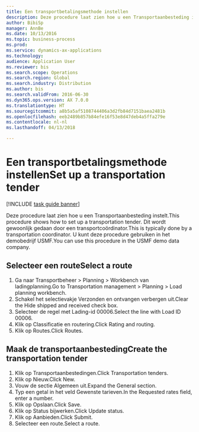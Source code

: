 ```yaml
--- 
title: Een transportbetalingsmethode instellen
description: Deze procedure laat zien hoe u een Transportaanbesteding instelt.
author: BibiSp
manager: AnnBe
ms.date: 10/13/2016
ms.topic: business-process
ms.prod: 
ms.service: dynamics-ax-applications
ms.technology: 
audience: Application User
ms.reviewer: bis
ms.search.scope: Operations
ms.search.region: Global
ms.search.industry: Distribution
ms.author: bis
ms.search.validFrom: 2016-06-30
ms.dyn365.ops.version: AX 7.0.0
ms.translationtype: HT
ms.sourcegitcommit: a8b5a5af5108744406a3d2fb84d7151baea2481b
ms.openlocfilehash: eeb2489b857b84efe16f53e8d47deb4a5ffa279e
ms.contentlocale: nl-nl
ms.lasthandoff: 04/13/2018

---
```

# <a name="set-up-a-transportation-tender"></a><span data-ttu-id="a0003-103">Een transportbetalingsmethode instellen</span><span class="sxs-lookup"><span data-stu-id="a0003-103">Set up a transportation tender</span></span>

[!INCLUDE [task guide banner](../../includes/task-guide-banner.md)]

<span data-ttu-id="a0003-104">Deze procedure laat zien hoe u een Transportaanbesteding instelt.</span><span class="sxs-lookup"><span data-stu-id="a0003-104">This procedure shows how to set up a transportation tender.</span></span> <span data-ttu-id="a0003-105">Dit wordt gewoonlijk gedaan door een transportcoördinator.</span><span class="sxs-lookup"><span data-stu-id="a0003-105">This is typically done by a transportation coordinator.</span></span> <span data-ttu-id="a0003-106">U kunt deze procedure gebruiken in het demobedrijf USMF.</span><span class="sxs-lookup"><span data-stu-id="a0003-106">You can use this procedure in the USMF demo data company.</span></span>


## <a name="select-a-route"></a><span data-ttu-id="a0003-107">Selecteer een route</span><span class="sxs-lookup"><span data-stu-id="a0003-107">Select a route</span></span>
1. <span data-ttu-id="a0003-108">Ga naar Transportbeheer > Planning > Workbench van ladingplanning.</span><span class="sxs-lookup"><span data-stu-id="a0003-108">Go to Transportation management > Planning > Load planning workbench.</span></span>
2. <span data-ttu-id="a0003-109">Schakel het selectievakje Verzonden en ontvangen verbergen uit.</span><span class="sxs-lookup"><span data-stu-id="a0003-109">Clear the Hide shipped and received check box.</span></span>
3. <span data-ttu-id="a0003-110">Selecteer de regel met Lading-id 00006.</span><span class="sxs-lookup"><span data-stu-id="a0003-110">Select the line with Load ID 00006.</span></span>
4. <span data-ttu-id="a0003-111">Klik op Classificatie en routering.</span><span class="sxs-lookup"><span data-stu-id="a0003-111">Click Rating and routing.</span></span>
5. <span data-ttu-id="a0003-112">Klik op Routes.</span><span class="sxs-lookup"><span data-stu-id="a0003-112">Click Routes.</span></span>

## <a name="create-the-transportation-tender"></a><span data-ttu-id="a0003-113">Maak de transportaanbesteding</span><span class="sxs-lookup"><span data-stu-id="a0003-113">Create the transportation tender</span></span>
1. <span data-ttu-id="a0003-114">Klik op Transportaanbestedingen.</span><span class="sxs-lookup"><span data-stu-id="a0003-114">Click Transportation tenders.</span></span>
2. <span data-ttu-id="a0003-115">Klik op Nieuw.</span><span class="sxs-lookup"><span data-stu-id="a0003-115">Click New.</span></span>
3. <span data-ttu-id="a0003-116">Vouw de sectie Algemeen uit.</span><span class="sxs-lookup"><span data-stu-id="a0003-116">Expand the General section.</span></span>
4. <span data-ttu-id="a0003-117">Typ een getal in het veld Gewenste tarieven.</span><span class="sxs-lookup"><span data-stu-id="a0003-117">In the Requested rates field, enter a number.</span></span>
5. <span data-ttu-id="a0003-118">Klik op Opslaan.</span><span class="sxs-lookup"><span data-stu-id="a0003-118">Click Save.</span></span>
6. <span data-ttu-id="a0003-119">Klik op Status bijwerken.</span><span class="sxs-lookup"><span data-stu-id="a0003-119">Click Update status.</span></span>
7. <span data-ttu-id="a0003-120">Klik op Aanbieden.</span><span class="sxs-lookup"><span data-stu-id="a0003-120">Click Submit.</span></span>
8. <span data-ttu-id="a0003-121">Selecteer een route.</span><span class="sxs-lookup"><span data-stu-id="a0003-121">Select a route.</span></span>



